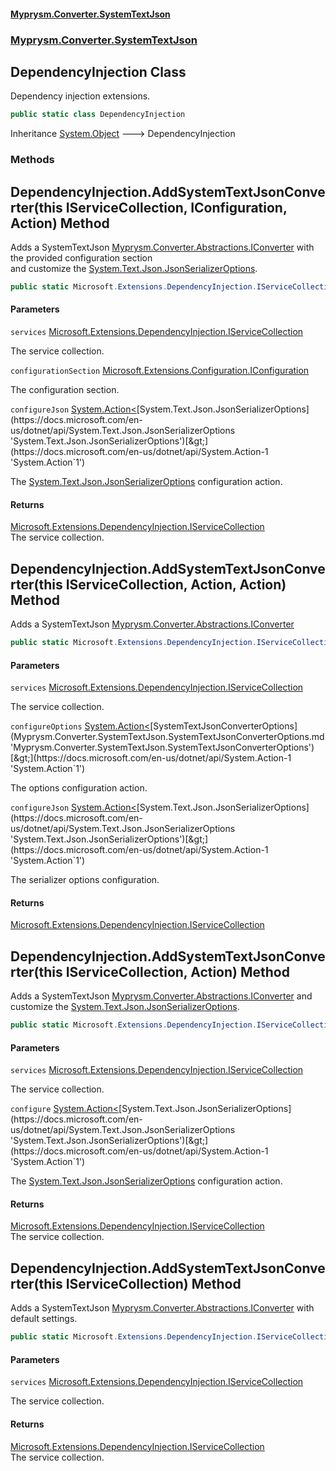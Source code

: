 #### [Myprysm.Converter.SystemTextJson](index.md 'index')
### [Myprysm.Converter.SystemTextJson](index.md#Myprysm.Converter.SystemTextJson 'Myprysm.Converter.SystemTextJson')

## DependencyInjection Class

Dependency injection extensions.

```csharp
public static class DependencyInjection
```

Inheritance [System.Object](https://docs.microsoft.com/en-us/dotnet/api/System.Object 'System.Object') &#129106; DependencyInjection
### Methods

<a name='Myprysm.Converter.SystemTextJson.DependencyInjection.AddSystemTextJsonConverter(thisMicrosoft.Extensions.DependencyInjection.IServiceCollection,Microsoft.Extensions.Configuration.IConfiguration,System.Action_System.Text.Json.JsonSerializerOptions_)'></a>

## DependencyInjection.AddSystemTextJsonConverter(this IServiceCollection, IConfiguration, Action<JsonSerializerOptions>) Method

Adds a SystemTextJson [Myprysm.Converter.Abstractions.IConverter](https://docs.microsoft.com/en-us/dotnet/api/Myprysm.Converter.Abstractions.IConverter 'Myprysm.Converter.Abstractions.IConverter') with the provided configuration section  
and customize the [System.Text.Json.JsonSerializerOptions](https://docs.microsoft.com/en-us/dotnet/api/System.Text.Json.JsonSerializerOptions 'System.Text.Json.JsonSerializerOptions').

```csharp
public static Microsoft.Extensions.DependencyInjection.IServiceCollection AddSystemTextJsonConverter(this Microsoft.Extensions.DependencyInjection.IServiceCollection services, Microsoft.Extensions.Configuration.IConfiguration configurationSection, System.Action<System.Text.Json.JsonSerializerOptions>? configureJson=null);
```
#### Parameters

<a name='Myprysm.Converter.SystemTextJson.DependencyInjection.AddSystemTextJsonConverter(thisMicrosoft.Extensions.DependencyInjection.IServiceCollection,Microsoft.Extensions.Configuration.IConfiguration,System.Action_System.Text.Json.JsonSerializerOptions_).services'></a>

`services` [Microsoft.Extensions.DependencyInjection.IServiceCollection](https://docs.microsoft.com/en-us/dotnet/api/Microsoft.Extensions.DependencyInjection.IServiceCollection 'Microsoft.Extensions.DependencyInjection.IServiceCollection')

The service collection.

<a name='Myprysm.Converter.SystemTextJson.DependencyInjection.AddSystemTextJsonConverter(thisMicrosoft.Extensions.DependencyInjection.IServiceCollection,Microsoft.Extensions.Configuration.IConfiguration,System.Action_System.Text.Json.JsonSerializerOptions_).configurationSection'></a>

`configurationSection` [Microsoft.Extensions.Configuration.IConfiguration](https://docs.microsoft.com/en-us/dotnet/api/Microsoft.Extensions.Configuration.IConfiguration 'Microsoft.Extensions.Configuration.IConfiguration')

The configuration section.

<a name='Myprysm.Converter.SystemTextJson.DependencyInjection.AddSystemTextJsonConverter(thisMicrosoft.Extensions.DependencyInjection.IServiceCollection,Microsoft.Extensions.Configuration.IConfiguration,System.Action_System.Text.Json.JsonSerializerOptions_).configureJson'></a>

`configureJson` [System.Action&lt;](https://docs.microsoft.com/en-us/dotnet/api/System.Action-1 'System.Action`1')[System.Text.Json.JsonSerializerOptions](https://docs.microsoft.com/en-us/dotnet/api/System.Text.Json.JsonSerializerOptions 'System.Text.Json.JsonSerializerOptions')[&gt;](https://docs.microsoft.com/en-us/dotnet/api/System.Action-1 'System.Action`1')

The [System.Text.Json.JsonSerializerOptions](https://docs.microsoft.com/en-us/dotnet/api/System.Text.Json.JsonSerializerOptions 'System.Text.Json.JsonSerializerOptions') configuration action.

#### Returns
[Microsoft.Extensions.DependencyInjection.IServiceCollection](https://docs.microsoft.com/en-us/dotnet/api/Microsoft.Extensions.DependencyInjection.IServiceCollection 'Microsoft.Extensions.DependencyInjection.IServiceCollection')  
The service collection.

<a name='Myprysm.Converter.SystemTextJson.DependencyInjection.AddSystemTextJsonConverter(thisMicrosoft.Extensions.DependencyInjection.IServiceCollection,System.Action_Myprysm.Converter.SystemTextJson.SystemTextJsonConverterOptions_,System.Action_System.Text.Json.JsonSerializerOptions_)'></a>

## DependencyInjection.AddSystemTextJsonConverter(this IServiceCollection, Action<SystemTextJsonConverterOptions>, Action<JsonSerializerOptions>) Method

Adds a SystemTextJson [Myprysm.Converter.Abstractions.IConverter](https://docs.microsoft.com/en-us/dotnet/api/Myprysm.Converter.Abstractions.IConverter 'Myprysm.Converter.Abstractions.IConverter')

```csharp
public static Microsoft.Extensions.DependencyInjection.IServiceCollection AddSystemTextJsonConverter(this Microsoft.Extensions.DependencyInjection.IServiceCollection services, System.Action<Myprysm.Converter.SystemTextJson.SystemTextJsonConverterOptions> configureOptions, System.Action<System.Text.Json.JsonSerializerOptions>? configureJson=null);
```
#### Parameters

<a name='Myprysm.Converter.SystemTextJson.DependencyInjection.AddSystemTextJsonConverter(thisMicrosoft.Extensions.DependencyInjection.IServiceCollection,System.Action_Myprysm.Converter.SystemTextJson.SystemTextJsonConverterOptions_,System.Action_System.Text.Json.JsonSerializerOptions_).services'></a>

`services` [Microsoft.Extensions.DependencyInjection.IServiceCollection](https://docs.microsoft.com/en-us/dotnet/api/Microsoft.Extensions.DependencyInjection.IServiceCollection 'Microsoft.Extensions.DependencyInjection.IServiceCollection')

The service collection.

<a name='Myprysm.Converter.SystemTextJson.DependencyInjection.AddSystemTextJsonConverter(thisMicrosoft.Extensions.DependencyInjection.IServiceCollection,System.Action_Myprysm.Converter.SystemTextJson.SystemTextJsonConverterOptions_,System.Action_System.Text.Json.JsonSerializerOptions_).configureOptions'></a>

`configureOptions` [System.Action&lt;](https://docs.microsoft.com/en-us/dotnet/api/System.Action-1 'System.Action`1')[SystemTextJsonConverterOptions](Myprysm.Converter.SystemTextJson.SystemTextJsonConverterOptions.md 'Myprysm.Converter.SystemTextJson.SystemTextJsonConverterOptions')[&gt;](https://docs.microsoft.com/en-us/dotnet/api/System.Action-1 'System.Action`1')

The options configuration action.

<a name='Myprysm.Converter.SystemTextJson.DependencyInjection.AddSystemTextJsonConverter(thisMicrosoft.Extensions.DependencyInjection.IServiceCollection,System.Action_Myprysm.Converter.SystemTextJson.SystemTextJsonConverterOptions_,System.Action_System.Text.Json.JsonSerializerOptions_).configureJson'></a>

`configureJson` [System.Action&lt;](https://docs.microsoft.com/en-us/dotnet/api/System.Action-1 'System.Action`1')[System.Text.Json.JsonSerializerOptions](https://docs.microsoft.com/en-us/dotnet/api/System.Text.Json.JsonSerializerOptions 'System.Text.Json.JsonSerializerOptions')[&gt;](https://docs.microsoft.com/en-us/dotnet/api/System.Action-1 'System.Action`1')

The serializer options configuration.

#### Returns
[Microsoft.Extensions.DependencyInjection.IServiceCollection](https://docs.microsoft.com/en-us/dotnet/api/Microsoft.Extensions.DependencyInjection.IServiceCollection 'Microsoft.Extensions.DependencyInjection.IServiceCollection')

<a name='Myprysm.Converter.SystemTextJson.DependencyInjection.AddSystemTextJsonConverter(thisMicrosoft.Extensions.DependencyInjection.IServiceCollection,System.Action_System.Text.Json.JsonSerializerOptions_)'></a>

## DependencyInjection.AddSystemTextJsonConverter(this IServiceCollection, Action<JsonSerializerOptions>) Method

Adds a SystemTextJson [Myprysm.Converter.Abstractions.IConverter](https://docs.microsoft.com/en-us/dotnet/api/Myprysm.Converter.Abstractions.IConverter 'Myprysm.Converter.Abstractions.IConverter') and customize the [System.Text.Json.JsonSerializerOptions](https://docs.microsoft.com/en-us/dotnet/api/System.Text.Json.JsonSerializerOptions 'System.Text.Json.JsonSerializerOptions').

```csharp
public static Microsoft.Extensions.DependencyInjection.IServiceCollection AddSystemTextJsonConverter(this Microsoft.Extensions.DependencyInjection.IServiceCollection services, System.Action<System.Text.Json.JsonSerializerOptions> configure);
```
#### Parameters

<a name='Myprysm.Converter.SystemTextJson.DependencyInjection.AddSystemTextJsonConverter(thisMicrosoft.Extensions.DependencyInjection.IServiceCollection,System.Action_System.Text.Json.JsonSerializerOptions_).services'></a>

`services` [Microsoft.Extensions.DependencyInjection.IServiceCollection](https://docs.microsoft.com/en-us/dotnet/api/Microsoft.Extensions.DependencyInjection.IServiceCollection 'Microsoft.Extensions.DependencyInjection.IServiceCollection')

The service collection.

<a name='Myprysm.Converter.SystemTextJson.DependencyInjection.AddSystemTextJsonConverter(thisMicrosoft.Extensions.DependencyInjection.IServiceCollection,System.Action_System.Text.Json.JsonSerializerOptions_).configure'></a>

`configure` [System.Action&lt;](https://docs.microsoft.com/en-us/dotnet/api/System.Action-1 'System.Action`1')[System.Text.Json.JsonSerializerOptions](https://docs.microsoft.com/en-us/dotnet/api/System.Text.Json.JsonSerializerOptions 'System.Text.Json.JsonSerializerOptions')[&gt;](https://docs.microsoft.com/en-us/dotnet/api/System.Action-1 'System.Action`1')

The [System.Text.Json.JsonSerializerOptions](https://docs.microsoft.com/en-us/dotnet/api/System.Text.Json.JsonSerializerOptions 'System.Text.Json.JsonSerializerOptions') configuration action.

#### Returns
[Microsoft.Extensions.DependencyInjection.IServiceCollection](https://docs.microsoft.com/en-us/dotnet/api/Microsoft.Extensions.DependencyInjection.IServiceCollection 'Microsoft.Extensions.DependencyInjection.IServiceCollection')  
The service collection.

<a name='Myprysm.Converter.SystemTextJson.DependencyInjection.AddSystemTextJsonConverter(thisMicrosoft.Extensions.DependencyInjection.IServiceCollection)'></a>

## DependencyInjection.AddSystemTextJsonConverter(this IServiceCollection) Method

Adds a SystemTextJson [Myprysm.Converter.Abstractions.IConverter](https://docs.microsoft.com/en-us/dotnet/api/Myprysm.Converter.Abstractions.IConverter 'Myprysm.Converter.Abstractions.IConverter') with default settings.

```csharp
public static Microsoft.Extensions.DependencyInjection.IServiceCollection AddSystemTextJsonConverter(this Microsoft.Extensions.DependencyInjection.IServiceCollection services);
```
#### Parameters

<a name='Myprysm.Converter.SystemTextJson.DependencyInjection.AddSystemTextJsonConverter(thisMicrosoft.Extensions.DependencyInjection.IServiceCollection).services'></a>

`services` [Microsoft.Extensions.DependencyInjection.IServiceCollection](https://docs.microsoft.com/en-us/dotnet/api/Microsoft.Extensions.DependencyInjection.IServiceCollection 'Microsoft.Extensions.DependencyInjection.IServiceCollection')

The service collection.

#### Returns
[Microsoft.Extensions.DependencyInjection.IServiceCollection](https://docs.microsoft.com/en-us/dotnet/api/Microsoft.Extensions.DependencyInjection.IServiceCollection 'Microsoft.Extensions.DependencyInjection.IServiceCollection')  
The service collection.